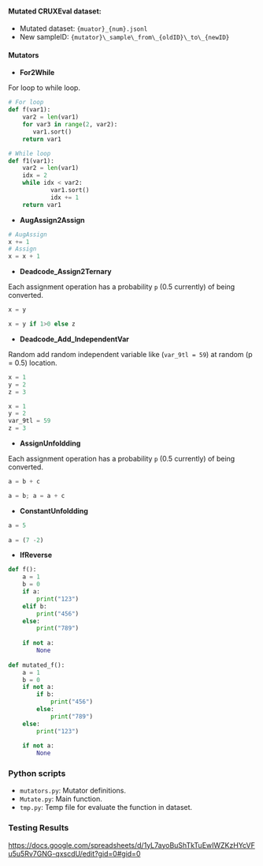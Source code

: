 #### Mutated CRUXEval dataset:

- Mutated dataset: `{muator}_{num}.jsonl`
- New sampleID: `{mutator}\_sample\_from\_{oldID}\_to\_{newID}`



#### Mutators

- **For2While**

For loop to while loop.

```python
# For loop
def f(var1):
    var2 = len(var1)
    for var3 in range(2, var2):
       var1.sort()
    return var1

# While loop
def f1(var1):
    var2 = len(var1)
    idx = 2
    while idx < var2:
			var1.sort()
			idx += 1
    return var1
```

- **AugAssign2Assign**

```python
# AugAssign
x += 1
# Assign
x = x + 1
```

- **Deadcode_Assign2Ternary**

Each assignment operation has a probability `p` (0.5 currently) of being converted.

```python
x = y

x = y if 1>0 else z
```

- **Deadcode_Add_IndependentVar**

Random add random independent variable like (`var_9tl = 59`) at random (p = 0.5) location.

```python
x = 1
y = 2
z = 3

x = 1
y = 2
var_9tl = 59
z = 3
```

- **AssignUnfoldding**

Each assignment operation has a probability `p` (0.5 currently) of being converted.

```python
a = b + c

a = b; a = a + c
```

- **ConstantUnfoldding**

```python
a = 5
 
a = (7 -2)
```

- **IfReverse**

```python
def f(): 
    a = 1
    b = 0
    if a:
        print("123")
    elif b:
        print("456")
    else:
        print("789")
    
    if not a:
        None
        
def mutated_f(): 
    a = 1
    b = 0
    if not a: 
        if b:
            print("456")
        else:
            print("789")
    else:
        print("123")
    
    if not a:
        None
```



### Python scripts

- `mutators.py`:  Mutator definitions.
- `Mutate.py`: Main function.
- `tmp.py`: Temp file for evaluate the function in dataset.

### Testing Results
https://docs.google.com/spreadsheets/d/1yL7ayoBuShTkTuEwIWZKzHYcVFu5u5Rv7GNG-qxscdU/edit?gid=0#gid=0
